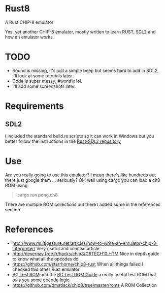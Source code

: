 # Rust8
A Rust CHIP-8 emulator

Yes, yet another CHIP-8 emulator, mostly written to learn RUST, SDL2 and how an emulator works.

# TODO
* Sound is missing, it's just a simple beep but seems hard to add in SDL2, I'll look at some tutorials later.
* Code is super messy, #wontfix lol.
* I'll add some screenshots later.

# Requirements
## SDL2
I included the standard build.rs scripts so it can work in Windows but you better 
follow the instructions in the [Rust-SDL2 repository](https://github.com/Rust-SDL2/rust-sdl2)

# Use
Are you really going to use this emulator? I mean there's like hundreds out there just google them ... seriously? Ok, well using cargo you can load a ch8 ROM using:
> cargo run pong.ch8

There are multiple ROM collections out there I added some in the references section.

# References
- http://www.multigesture.net/articles/how-to-write-an-emulator-chip-8-interpreter/ Very useful and concise article
- http://devernay.free.fr/hacks/chip8/C8TECH10.HTM Nice in depth guide to know what all the opcodes do
- https://github.com/starrhorne/chip8-rust When all things failed I checked this other Rust emulator
- [BC Test ROM](https://slack-files.com/T3CH37TNX-F3RKEUKL4-b05ab4930d) and the [BC Test ROM Guide](https://slack-files.com/T3CH37TNX-F3RF5KT43-0fb93dbd1f) a really useful test ROM that tells you some opcode logic
- https://github.com/dmatlack/chip8/tree/master/roms A ROM Collection
